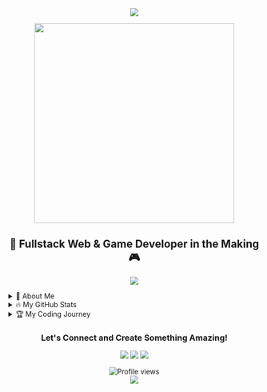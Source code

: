 <div align="center">
  <img src="https://readme-typing-svg.herokuapp.com/?lines=Welcome+to+Daffa+Pradana's+GitHub!;Crafting+web+and+game+experiences...;From+PHP+to+Unity,+code+is+my+canvas...&center=true&size=25&color=fe428e">
</div>

<p align="center">
  <img src="https://media.giphy.com/media/13HgwGsXF0aiGY/giphy.gif" width="400">
</p>

<h2 align="center">🚀 Fullstack Web & Game Developer in the Making 🎮</h2>

<p align="center">
  <a href="https://skillicons.dev">
    <img src="https://skillicons.dev/icons?i=php,html,css,scss,unity,cs,laravel" />
  </a>
</p>

<details>
<summary>🌟 About Me</summary>
<br>
  
- 🌱 Diving deep into Fullstack Web Development with PHP and Laravel
- 🎯 Crafting immersive gaming experiences with Unity and C#
- 💡 Always excited to learn new technologies and frameworks
- 🌈 Turning caffeine into code, one line at a time
</details>

<details>
<summary>🔥 My GitHub Stats</summary>
<br>
<p align="center">
  <img src="https://github-readme-stats.vercel.app/api?username=daffapradana&show_icons=true&theme=radical" alt="Daffa's GitHub stats">
</p>
</details>

<details>
<summary>🏆 My Coding Journey</summary>
<br>
<p align="center">
  <img src="https://github-profile-trophy.vercel.app/?username=daffapradana&theme=darkhub&column=7" alt="trophy">
</p>
</details>

<h3 align="center">Let's Connect and Create Something Amazing!</h3>
<p align="center">
<a href="YOUR_LINKEDIN_URL"><img src="https://img.shields.io/badge/-Daffa%20Pradana-0077B5?style=flat&logo=Linkedin&logoColor=white"/></a>
<a href="YOUR_TWITTER_URL"><img src="https://img.shields.io/badge/-@YourTwitter-1DA1F2?style=flat&logo=Twitter&logoColor=white"/></a>
<a href="mailto:YOUR_EMAIL"><img src="https://img.shields.io/badge/-Email%20Me-D14836?style=flat&logo=Gmail&logoColor=white"/></a>
</p>

<div align="center">
   <img src="https://komarev.com/ghpvc/?username=daffapradana&color=blueviolet" alt="Profile views"/>
</div>

<div align="center">
  <img src="https://raw.githubusercontent.com/Trilokia/Trilokia/379277808c61ef204768a61bbc5d25bc7798ccf1/bottom_header.svg" />
</div>
